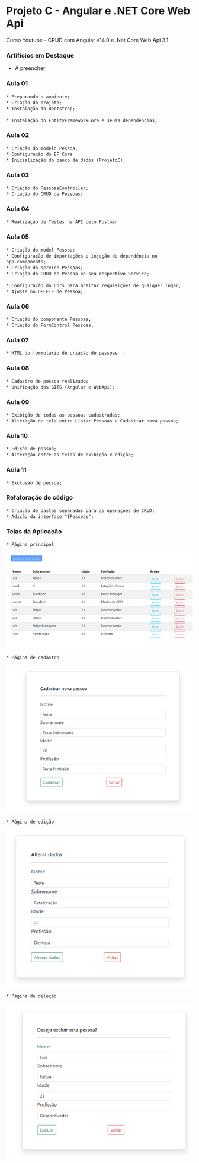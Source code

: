 # Projeto C - Angular e .NET Core Web Api 
Curso Youtube - CRUD com Angular v14.0 e .Net Core Web Api 3.1

### Artifícios em Destaque
  * A preencher

### Aula 01
	* Preparando o ambiente;
  	* Criação do projeto;
  	* Instalação do Bootstrap;

  	* Instalação do EntityFrameworkCore e seuas dependências;

### Aula 02
	* Criação do modelo Pessoa;
  	* Configuração do EF Core
  	* Inicialização do banco de dados (ProjetoC);

### Aula 03
  	* Criação do PessoasController;
  	* Criação do CRUD de Pessoas;  

### Aula 04
  	* Realização de Testes na API pelo Postman

### Aula 05
	* Criação do model Pessoa;
  	* Configuração de importações e injeção de dependência no app.components;
  	* Criação do service Pessoas;
  	* Criação do CRUD de Pessoa no seu respectivo Service;  

  	* Configuração do Cors para aceitar requisições de qualquer lugar;
  	* Ajuste no DELETE de Pessoa;

### Aula 06
	* Criação do componente Pessoas;
  	* Criação do FormControl Pessoas;

### Aula 07
	* HTML do formulário de criação de pessoas  ;
  
### Aula 08
	* Cadastro de pessoa realizado;
  	* Unificação dos GITS (Angular e WebApi);

### Aula 09
	* Exibição de todas as pessoas cadastradas;
  	* Alteração de tela entre Listar Pessoas e Cadastrar nova pessoa;

### Aula 10
	* Edição de pessoa;
  	* Alteração entre as telas de exibição e edição;

### Aula 11
	* Exclusão de pessoa;  

### Refatoração do código
  	* Criação de pastas separadas para as operações de CRUD;
  	* Adição da interface "IPessoas";


### Telas da Aplicação
	* Página principal
![](Telas/Tela_Principal.PNG?raw=true)


	* Página de cadastro
![](Telas/Tela_Cadastro.PNG?raw=true)


	* Página de edição
![](Telas/Tela_Edicao.PNG?raw=true)


	* Página de deleção
![](Telas/Tela_Apagar.PNG?raw=true)
